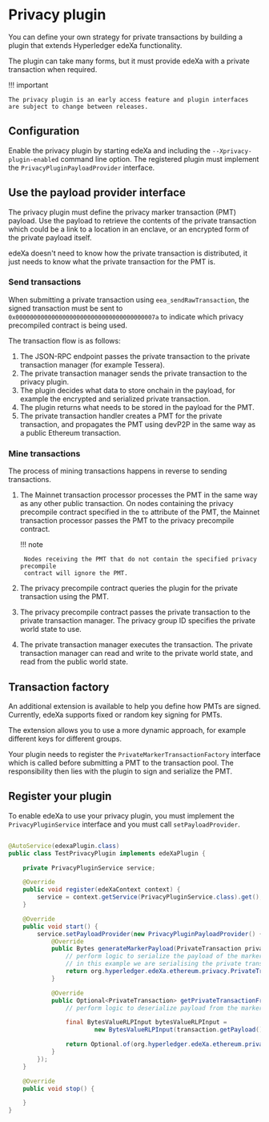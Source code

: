 # Privacy plugin

You can define your own strategy for private transactions by building a plugin that extends Hyperledger edeXa functionality.

The plugin can take many forms, but it must provide edeXa with a private transaction when required.

!!! important

```
The privacy plugin is an early access feature and plugin interfaces are subject to change between releases.
```

## Configuration

Enable the privacy plugin by starting edeXa and including the `--Xprivacy-plugin-enabled` command line option. The registered plugin must implement the `PrivacyPluginPayloadProvider` interface.

## Use the payload provider interface

The privacy plugin must define the privacy marker transaction (PMT) payload. Use the payload to retrieve the contents of the private transaction which could be a link to a location in an enclave, or an encrypted form of the private payload itself.

edeXa doesn't need to know how the private transaction is distributed, it just needs to know what the private transaction for the PMT is.

### Send transactions

When submitting a private transaction using `eea_sendRawTransaction`, the signed transaction must be sent to `0x000000000000000000000000000000000000007a` to indicate which privacy precompiled contract is being used.

The transaction flow is as follows:

1. The JSON-RPC endpoint passes the private transaction to the private transaction manager (for example Tessera).
2. The private transaction manager sends the private transaction to the privacy plugin.
3. The plugin decides what data to store onchain in the payload, for example the encrypted and serialized private transaction.
4. The plugin returns what needs to be stored in the payload for the PMT.
5. The private transaction handler creates a PMT for the private transaction, and propagates the PMT using devP2P in the same way as a public Ethereum transaction.

### Mine transactions

The process of mining transactions happens in reverse to sending transactions.

1.  The Mainnet transaction processor processes the PMT in the same way as any other public transaction. On nodes containing the privacy precompile contract specified in the `to` attribute of the PMT, the Mainnet transaction processor passes the PMT to the privacy precompile contract.

    !!! note

    ```
     Nodes receiving the PMT that do not contain the specified privacy precompile
     contract will ignore the PMT.
    ```
2. The privacy precompile contract queries the plugin for the private transaction using the PMT.
3. The privacy precompile contract passes the private transaction to the private transaction manager. The privacy group ID specifies the private world state to use.
4. The private transaction manager executes the transaction. The private transaction manager can read and write to the private world state, and read from the public world state.

## Transaction factory

An additional extension is available to help you define how PMTs are signed. Currently, edeXa supports fixed or random key signing for PMTs.

The extension allows you to use a more dynamic approach, for example different keys for different groups.

Your plugin needs to register the `PrivateMarkerTransactionFactory` interface which is called before submitting a PMT to the transaction pool. The responsibility then lies with the plugin to sign and serialize the PMT.

## Register your plugin

To enable edeXa to use your privacy plugin, you must implement the `PrivacyPluginService` interface and you must call `setPayloadProvider`.

```java

@AutoService(edexaPlugin.class)
public class TestPrivacyPlugin implements edeXaPlugin {

    private PrivacyPluginService service;

    @Override
    public void register(edeXaContext context) {
        service = context.getService(PrivacyPluginService.class).get();
    }

    @Override
    public void start() {
        service.setPayloadProvider(new PrivacyPluginPayloadProvider() {
            @Override
            public Bytes generateMarkerPayload(PrivateTransaction privateTransaction, String privacyUserId) {
                // perform logic to serialize the payload of the marker transaction
                // in this example we are serialising the private transaction using rlp https://ethereum.org/en/developers/docs/data-structures-and-encoding/rlp/
                return org.hyperledger.edeXa.ethereum.privacy.PrivateTransaction.serialize(privateTransaction).encoded();
            }

            @Override
            public Optional<PrivateTransaction> getPrivateTransactionFromPayload(Transaction transaction) {
                // perform logic to deserialize payload from the marker transaction

                final BytesValueRLPInput bytesValueRLPInput =
                        new BytesValueRLPInput(transaction.getPayload(), false);

                return Optional.of(org.hyperledger.edeXa.ethereum.privacy.PrivateTransaction.readFrom(bytesValueRLPInput));
            }
        });
    }

    @Override
    public void stop() {

    }
}

```
